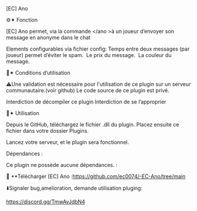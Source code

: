 [EC] Ano


⚙️✦ Fonction

[EC] Ano permet, via la commande </ano <message> >à un joueur d’envoyer son message en anonyme dans le chat  

Elements configurables via fichier config: 
Temps entre deux messages (par joueur) permet d’éviter le spam. 
Le prix du message. 
La couleur du message.


📖✦ Conditions d’utilisation


⚠️Une validation est nécessaire pour l'utilisation de ce plugin sur un serveur communautaire.(voir github)
Le code source de ce plugin est privé.

Interdiction de décompiler ce plugin
Interdiction de se l’approprier


🧰✦ Utilisation

Depuis le GitHub, téléchargez le fichier .dll du plugin.
Placez ensuite ce fichier dans votre dossier Plugins.
 

Lancez votre serveur, et le plugin sera fonctionnel.


Dépendances :

Ce plugin  ne possède aucune dépendances. : 



🔗 **Télécharger [EC] Ano :https://github.com/ec0074/-EC-Ano/tree/main

⬇️Signaler bug,amelioration, demande utilisation pluging:

https://discord.gg/TmwAvJdbN4
